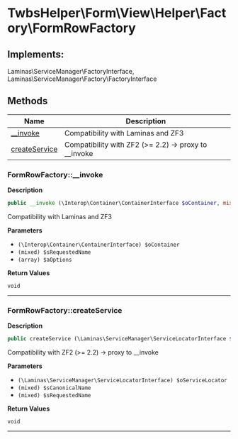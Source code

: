 # TwbsHelper\Form\View\Helper\Factory\FormRowFactory  



## Implements:
Laminas\ServiceManager\FactoryInterface, Laminas\ServiceManager\Factory\FactoryInterface



## Methods

| Name | Description |
|------|-------------|
|[__invoke](#formrowfactory__invoke)|Compatibility with Laminas and ZF3|
|[createService](#formrowfactorycreateservice)|Compatibility with ZF2 (>= 2.2) -> proxy to __invoke|




### FormRowFactory::__invoke  

**Description**

```php
public __invoke (\Interop\Container\ContainerInterface $oContainer, mixed $sRequestedName, array $aOptions)
```

Compatibility with Laminas and ZF3 

 

**Parameters**

* `(\Interop\Container\ContainerInterface) $oContainer`
* `(mixed) $sRequestedName`
* `(array) $aOptions`

**Return Values**

`void`




<hr />


### FormRowFactory::createService  

**Description**

```php
public createService (\Laminas\ServiceManager\ServiceLocatorInterface $oServiceLocator, mixed $sCanonicalName, mixed $sRequestedName)
```

Compatibility with ZF2 (>= 2.2) -> proxy to __invoke 

 

**Parameters**

* `(\Laminas\ServiceManager\ServiceLocatorInterface) $oServiceLocator`
* `(mixed) $sCanonicalName`
* `(mixed) $sRequestedName`

**Return Values**

`void`




<hr />

